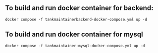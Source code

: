 ## To build and run docker container for backend:
    docker compose -f tankmaintainerbackend-docker-compose.yml up -d

## To build and run docker container for mysql 

    docker compose -f tankmaintainer-mysql-docker-compose.yml up -d